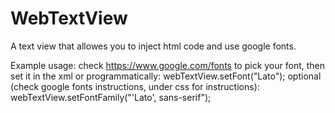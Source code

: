 # WebTextView
A text view that allowes you to inject html code and use google fonts.

Example usage:
check https://www.google.com/fonts to pick your font, then set it in the xml or programmatically:
webTextView.setFont("Lato");
optional (check google fonts instructions, under css for instructions):
webTextView.setFontFamily("'Lato', sans-serif");


